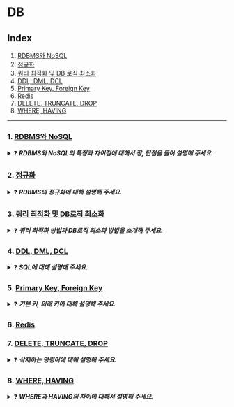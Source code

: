 # DB
## Index
1. [RDBMS와 NoSQL](#1-rdbms와-nosql)
2. [정규화](#2-정규화)
3. [쿼리 최적화 및 DB 로직 최소화](#3-쿼리-최적화-및-db로직-최소화)
4. [DDL, DML, DCL](#4-ddl-dml-dcl)
5. [Primary Key, Foreign Key](#5-primary-key-foreign-key)
6. [Redis](#6-redis)
7. [DELETE, TRUNCATE, DROP](#7-delete-truncate-drop)
8. [WHERE, HAVING](#8-where-having)

-- -- --

### 1. [RDBMS와 NoSQL](https://skroy0513.tistory.com/37)
<details>
  <summary>❓ <b><i>RDBMS와 NoSQL의 특징과 차이점에 대해서 장, 단점을 들어 설명해 주세요.</i></b></summary>
  <div markdown="1">
    &nbsp;&nbsp;RDBMS는 관계형 데이터 모델을 기초로 두고 모든 데이터를 2차원 테이블 형태로 표현하는 데이터베이스입니다. 데이터들이 Column과 Row 형태로 저장되어 있고, SQL이라는 정교한 검색 query를 통해 데이터를 다룹니다. 테이블이 외래 키를 통해 서로 관계를 맺을 수 있으며, 관계를 맺고 있는 테이블 간 JOIN이 사용 가능합니다. RDBMS의 장점은 정해진 스키마에 따라 데이터를 저장해야 하기 때문에 명확한 데이터 구조를 보장하고 있으며, 각 데이터를 중복 없이 한 번만 저장할 수 있습니다. 하지만 단점으로는 시스템이 커져 복잡한 관계를 맺게 되면 JOIN문이 많은 복잡한 쿼리가 만들어질 수 있습니다. 또한 스키마로 인해 데이터가 유연하지 못해서 나중에 스키마가 변경될 경우 번거롭고 어렵습니다. 그리고 성능향상을 위해서는 Scale-up만을 지원하는데 이로 인해 비용이 기하급수적으로 늘어날 수 있는 단점들을 가지고 있습니다.<br>
    &nbsp;&nbsp;NoSQL은 RDBMS와 달리 테이블 간 관계를 정의하지 않습니다. 빅데이터의 등장으로 데이터와 트래픽이 기하급수적으로 증가함에 따라 데이터의 일관성을 포기하되 여러 대의 데이터에 분산하여 저장하는 Scale-out을 목표로 등장하였습니다. 스키마 선언 없이 필드의 추가 및 삭제가 자유로운 Schema-less구조로 유연성이 좋으며, 서버 확장이 용이하고, 대용량 데이터를 처리하는 성능이 뛰어납니다. NoSQL의 장점으로는 스키마가 없기 때문에 유연하며 자유로운 데이터구조를 가질 수 있습니다. 언제든 저장된 데이터를 조정하고 새로운 필드를 추가할 수 있습니다. 또한 데이터 분산이 용이하며 성능 향상을 위한 Scale-up, Scale-out이 가능합니다. 단점으로는 데이터의 중복이 발생할 수 있으며 중복된 데이터가 변경될 경우 수정을 모든 컬렉션에서 수정해야 합니다. 스키마가 존재하지 않기 때문에 명확한 데이터 구조를 보장하지 않으며 데이터 구조 결정이 어려울 수 있으며, key값에 대한 입, 출력만 지원합니다.
  </div>
</details>

### 2. [정규화](https://skroy0513.tistory.com/38)
<details>
  <summary>❓ <b><i>RDBMS의 정규화에 대해 설명해 주세요.</i></b></summary>
  <div markdown="1">
    &nbsp;&nbsp;데이터베이스에서 튜플을 삭제, 삽입, 수정을 할 때에 이상현상이 발생하게 되는데 이상현상이 발생하는 릴레이션을 분해하여 이상현상을 없애는 과정을 정규화라고 합니다. 정규화의 목표는 테이블 간에 중복된 데이터를 허용하지 않는 것인데, 이걸 통해 무결성을 유지할 수 있고 DB의 저장 용량 역시 줄일 수 있습니다. 테이블을 분해하는 정규화 단계가 정의되어 있고 어떻게 분해되는지에 따라 정규화 단계가 달라지는데, 제1,2,3,4,5 정규화, BCNF정규화가 있습니다.<br>
    &nbsp;&nbsp;제1 정규화는 원자값을 가지고 있어야 하고, 제2 정규화는 부분 함수 종속 제거, 제3 정규화는 이행 함수 종속 제거, BCNF 정규화는 결정자가 후보키가 아닌 함수 종속을 제거, 제4 정규화는 다치 종속 제거, 제5 정규화는 조인 종속 제거를 만족해야 합니다.
  </div>
</details>

### 3. [쿼리 최적화 및 DB로직 최소화](https://skroy0513.tistory.com/46)
<details>
  <summary>❓ <b><i>쿼리 최적화 방법과 DB로직 최소화 방법을 소개해 주세요.</i></b><br></summary>
  <div markdown="1">
    &nbsp;&nbsp;먼저 쿼리를 최적화 하기 위한 방법으로는 SELECT시 필요한 컬럼만 불러오고, 조건 부여 시 별도의 연산은 걸지 않는 것이 좋습니다. LIKE사용시 와일드카드는 String 앞부분에 배치하지 않는것이 좋으며, DISTINCT와 같이 중복 값을 제거하는 연산은 사용하지 않는 것이 좋습니다.<br>
    &nbsp;&nbsp;DB로직을 최소화하는 방법에는 앞서 소개해 드린 방법으로 쿼리를 최적화하는 방법이 있고, 데이터를 일관되게 모델링 하는 방법이 있습니다. 또한 비즈니스 로직을 분리 시키고, 쿼리와 데이터를 캐싱하여 성능을 향상 시킬 수 있습니다.
  </div>  
</details>

### 4. [DDL, DML, DCL](https://skroy0513.tistory.com/47)
<details>
  <summary>❓ <b><i>SQL에 대해 설명해 주세요.</i></b></summary>
  <div markdown="1">
    &nbsp;&nbsp;SQL은 Structured Query Language로 구조적인 질의 언어라는 뜻입니다. 데이터베이스의 제어, 관리할 때 사용되며 역할에 따라 DDL, DML, DCL 3가지로 나눌 수  있습니다.<br>
    &nbsp;&nbsp;DDL은 정의 언어로서, CREATE로 데이터베이스 생성, ALTER로 수정, DROP으로 삭제를 할 수 있습니다.<br>
    &nbsp;&nbsp;DML은 조작 언어로서, INSERT로 데이터 추가, SELECT로 조회, UPDATE로 수정, DELETE로 삭제할 수 있습니다.<br>
    &nbsp;&nbsp;DCL은 제어 언어로 GRANT로 권한 부여, REVOKE로 권한 박탈, COMMIT으로 결과 반영, ROLLBACK으로 작업 취소 및 복구를 할 수 있습니다.<br>
  </div>
</details>

### 5. [Primary Key, Foreign Key](https://skroy0513.tistory.com/49)
<details>
  <summary>❓ <b><i>기본 키, 외래 키에 대해 설명해 주세요.</i></b></summary>
  <div markdown="1">
    &nbsp;&nbsp;기본키와 외래키는 관계형 데이터베이스에서 사용되는 중요한 개념으로, 데이터베이스 테이블 간의 관계를 설정하고 데이터 무결성을 유지하기 위해 사용됩니다.<br>
    &nbsp;&nbsp;기본 키는 Primary Key로 각 레코드를 고유하게 식별하는 역할로서 중복이 허용되지 않으며 NULL값을 가질 수 없습니다. 모든 레코드는 무조건 기본키를 가져야 하며, 대부분의 데이터베이스에서 자동으로 인덱싱이 되어 신속하게 검색하는 데 사용됩니다.<br>
    &nbsp;&nbsp;외래 키는 Foreign Key로 한 테이블에서 다른 테이블의 기본키를 참조하는 키입니다. 외래키를 통해 테이블 간의 관계를 형성할 수 있고, 두 개 이상의 테이블에서 데이터를 검색하고 JOIN 할 수 있습니다. 또한 외래키로 인해 데이터의 무결성이 유지되는 데에 중요한 역할을 하며, 일관성 또한 유지됩니다.<br>
  </div>
</details>

### 6. [Redis](https://skroy0513.tistory.com/58)

### 7. [DELETE, TRUNCATE, DROP](https://skroy0513.tistory.com/65)
<details>
  <summary>❓ <b><i>삭제하는 명령어에 대해 설명해 주세요.</i></b></summary>
  <div markdown="1">
    &nbsp;&nbsp;데이터베이스에서 삭제하는 쿼리를 작성할 때 DELETE, TRUNCATE, DROP의 명령어를 사용하여 삭제를 할 수 있습니다. 이 세 가지 명령어는 각자 삭제하는 범위와 특징이 다릅니다. <br>
    &nbsp;&nbsp;먼저 DELETE는 DML에 해당하는 명령어로서, WHERE절을 사용하여 테이블에 저장된 행 하나하나를 삭제하는 명령어 입니다. DELETE로 삭제를 하게 되면 자동으로 commit이 되지 않기 때문에 실수로 데이터를 삭제한 경우 rollback을 통해 되돌릴 수 있습니다. 이 방식으로 삭제하는 것은 데이터가 담겨있던 저장공간을 반납하지 않게 됩니다. <br>
    &nbsp;&nbsp;TRUNCATE는 DDL에 해당하는 명령어로서, DELETE와 상반된 방식으로 테이블의 전제 데이터를 삭제하는 명령어 입니다. 자동 commit이 되기 때문에 다시 되돌릴 수 없는 특징이 있습니다. 하지만 전체 데이터를 한번에 삭제하기 때문에 속도가 빠르고, 테이블이 초기 상태에 할당 되었던 저장공간만 남겨두고 모두 반납합니다. <br>
    &nbsp;&nbsp;마지막으로 DROP은 마찬가지로 DDL에 해당하는 명령어로, 테이블의 존재 자체를 삭제하고 해당 테이블에 생성되 있었던 인덱스도 사라지게 되는 명령어입니다. TRUNCATE와 동일하게 자동 commit이어서 되돌릴 수 없습니다. 테이블이 가지고 있던 모든 저장공간을 다시 반납하는 특징이 있습니다.
  </div>
</details>

### 8. [WHERE, HAVING](https://skroy0513.tistory.com/66)
<details>
  <summary>❓ <b><i>WHERE과 HAVING의 차이에 대해서 설명해 주세요.</i></b></summary>
  <div markdown="1">
    &nbsp;&nbsp;where과 having은 데이터를 select 할 때 조건을 걸어 필터링 하는 역할을 합니다. <br>
    &nbsp;&nbsp;먼저 where절은 from 절 바로 뒤에 오며 개별 행을 필터링합니다. 또한 기본적인 조건절로서 우선적으로 모든 필드에 조건을 둘 수 있습니다.<br>
    &nbsp;&nbsp;having절은 group by 로 같은 값을 가진 행을 그룹 짓고 난 뒤에 그 그룹을 필터링합니다. 그렇기 때문에 group by 없이는 단독으로 사용될 수 없습니다.
  </div>
</details>

